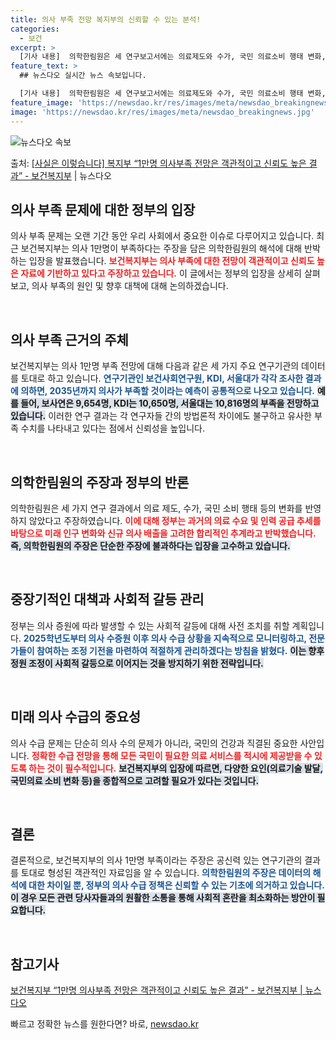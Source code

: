 ```yaml
---
title: 의사 부족 전망 복지부의 신뢰할 수 있는 분석!
categories:
  - 보건
excerpt: >
  [기사 내용]  의학한림원은 세 연구보고서에는 의료제도와 수가, 국민 의료소비 행태 변화, 의사 활동분야와 …
feature_text: >
  ## 뉴스다오 실시간 뉴스 속보입니다.

  [기사 내용]  의학한림원은 세 연구보고서에는 의료제도와 수가, 국민 의료소비 행태 변화, 의사 활동분야와 …
feature_image: 'https://newsdao.kr/res/images/meta/newsdao_breakingnews.jpg'
image: 'https://newsdao.kr/res/images/meta/newsdao_breakingnews.jpg'
---
```


![뉴스다오 속보](https://newsdao.kr/res/images/meta/newsdao_breakingnews.jpg)

<p>출처: <a href="https://newsdao.kr/3430" rel="dofollow">[사실은 이렇습니다] 복지부 “1만명 의사부족 전망은 객관적이고 신뢰도 높은 결과” - 보건복지부</a> | 뉴스다오</p>

<h2 data-ke-size="size26">의사 부족 문제에 대한 정부의 입장</h2>

<p data-ke-size="size16">의사 부족 문제는 오랜 기간 동안 우리 사회에서 중요한 이슈로 다루어지고 있습니다. 최근 보건복지부는 의사 1만명이 부족하다는 주장을 담은 의학한림원의 해석에 대해 반박하는 입장을 발표했습니다. <b><span style="color: #ee2323;">보건복지부는 의사 부족에 대한 전망이 객관적이고 신뢰도 높은 자료에 기반하고 있다고 주장하고 있습니다.</span></b> 이 글에서는 정부의 입장을 상세히 살펴보고, 의사 부족의 원인 및 향후 대책에 대해 논의하겠습니다.</p>

<p data-ke-size="size16">&nbsp;</p>

<h2 data-ke-size="size26">의사 부족 근거의 주체</h2>

<p data-ke-size="size16">보건복지부는 의사 1만명 부족 전망에 대해 다음과 같은 세 가지 주요 연구기관의 데이터를 토대로 하고 있습니다. <b><span style="color: #1a5490;">연구기관인 보건사회연구원, KDI, 서울대가 각각 조사한 결과에 의하면, 2035년까지 의사가 부족할 것이라는 예측이 공통적으로 나오고 있습니다.</span></b> <b><span style="background-color: #21538527;">예를 들어, 보사연은 9,654명, KDI는 10,650명, 서울대는 10,816명의 부족을 전망하고 있습니다.</span></b> 이러한 연구 결과는 각 연구자들 간의 방법론적 차이에도 불구하고 유사한 부족 수치를 나타내고 있다는 점에서 신뢰성을 높입니다.</p>

<p data-ke-size="size16">&nbsp;</p>

<h2 data-ke-size="size26">의학한림원의 주장과 정부의 반론</h2>

<p data-ke-size="size16">의학한림원은 세 가지 연구 결과에서 의료 제도, 수가, 국민 소비 행태 등의 변화를 반영하지 않았다고 주장하였습니다. <b><span style="color: #ee2323;">이에 대해 정부는 과거의 의료 수요 및 인력 공급 추세를 바탕으로 미래 인구 변화와 신규 의사 배출을 고려한 합리적인 추계라고 반박했습니다.</span></b> <b><span style="background-color: #21538527;">즉, 의학한림원의 주장은 단순한 주장에 불과하다는 입장을 고수하고 있습니다.</span></b> </p>

<p data-ke-size="size16">&nbsp;</p>

<h2 data-ke-size="size26">중장기적인 대책과 사회적 갈등 관리</h2>

<p data-ke-size="size16">정부는 의사 증원에 따라 발생할 수 있는 사회적 갈등에 대해 사전 조치를 취할 계획입니다. <b><span style="color: #1a5490;">2025학년도부터 의사 수증원 이후 의사 수급 상황을 지속적으로 모니터링하고, 전문가들이 참여하는 조정 기전을 마련하여 적절하게 관리하겠다는 방침을 밝혔다.</span></b> <b><span style="background-color: #21538527;">이는 향후 정원 조정이 사회적 갈등으로 이어지는 것을 방지하기 위한 전략입니다.</span></b> </p>

<p data-ke-size="size16">&nbsp;</p>

<h2 data-ke-size="size26">미래 의사 수급의 중요성</h2>

<p data-ke-size="size16">의사 수급 문제는 단순히 의사 수의 문제가 아니라, 국민의 건강과 직결된 중요한 사안입니다. <b><span style="color: #ee2323;">정확한 수급 전망을 통해 모든 국민이 필요한 의료 서비스를 적시에 제공받을 수 있도록 하는 것이 필수적입니다.</span></b> <b><span style="background-color: #21538527;">보건복지부의 입장에 따르면, 다양한 요인(의료기술 발달, 국민의료 소비 변화 등)을 종합적으로 고려할 필요가 있다는 것입니다.</span></b> </p>

<p data-ke-size="size16">&nbsp;</p>

<h2 data-ke-size="size26">결론</h2>

<p data-ke-size="size16">결론적으로, 보건복지부의 의사 1만명 부족이라는 주장은 공신력 있는 연구기관의 결과를 토대로 형성된 객관적인 자료임을 알 수 있습니다. <b><span style="color: #1a5490;">의학한림원의 주장은 데이터의 해석에 대한 차이일 뿐, 정부의 의사 수급 정책은 신뢰할 수 있는 기초에 의거하고 있습니다.</span></b> <b><span style="background-color: #21538527;">이 경우 모든 관련 당사자들과의 원활한 소통을 통해 사회적 혼란을 최소화하는 방안이 필요합니다.</span></b> <p data-ke-size="size16">&nbsp;</p>
  
<h2 data-ke-size="size26">참고기사</h2>

<p data-ke-size="size16"><a href="https://newsdao.kr/3430">보건복지부 “1만명 의사부족 전망은 객관적이고 신뢰도 높은 결과” - 보건복지부 | 뉴스다오</a></p> 

빠르고 정확한 뉴스를 원한다면? 바로, <a href="https://newsdao.kr" rel="dofollow">newsdao.kr</a>


